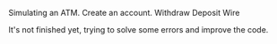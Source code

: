 Simulating an ATM.
Create an account.
Withdraw
Deposit
Wire

It's not finished yet, trying to solve some errors and improve the code.